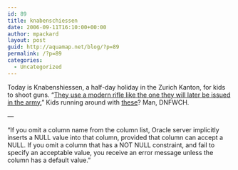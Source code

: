 ```yaml
---
id: 89
title: knabenschiessen
date: 2006-09-11T16:10:00+00:00
author: mpackard
layout: post
guid: http://aquamap.net/blog/?p=89
permalink: /?p=89
categories:
  - Uncategorized
---
```

Today is Knabenshiessen, a half-day holiday in the Zurich Kanton, for kids to shoot guns. &#8220;[They use a modern rifle like the one they will later be issued in the army.](http://www.myswitzerland.com/en/navpage.cfm?category=Culture&subcat=Customs&id=9027)&#8221; Kids running around with [these](http://en.wikipedia.org/wiki/SIG_550)? Man, DNFWCH.

&#8212;

&#8220;If you omit a column name from the column list, Oracle server implicitly inserts a NULL value into that column, provided that column can accept a NULL. If you omit a column that has a NOT NULL constraint, and fail to specify an acceptable value, you receive an error message unless the column has a default value.&#8221;